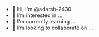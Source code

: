 - 👋 Hi, I’m @adarsh-2430
- 👀 I’m interested in ...
- 🌱 I’m currently learning ...
- 💞️ I’m looking to collaborate on ...
